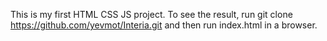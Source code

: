 This is my first HTML CSS JS project. To see the result, run git clone https://github.com/yevmot/Interia.git and then run index.html in a browser.
